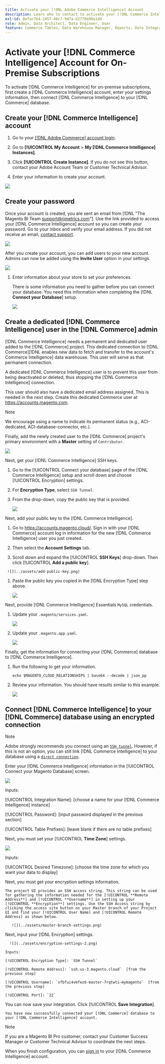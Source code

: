 ```yaml
---
title: Activate your [!DNL Adobe Commerce Intelligence] Account
description: Learn who to contact to activate your [!DNL Commerce Intelligence] account.
exl-id: 0efac7b4-2457-48c7-947a-d2776b90a1dd
role: Admin, Data Architect, Data Engineer, User
feature: Commerce Tables, Data Warehouse Manager, Reports, Data Integration
---
```

# Activate your [!DNL Commerce Intelligence] Account for On-Premise Subscriptions

To activate [!DNL Commerce Intelligence] for on-premise subscriptions, first create a [!DNL Commerce Intelligence] account, enter your settings information, then connect [!DNL Commerce Intelligence] to your [!DNL Commerce] database. <!-- For information about activation in `Cloud Starter` projects, see [Activating your [!DNL Commerce Intelligence] Account for `Cloud Starter` Subscriptions](../getting-started/cloud-activation.md).-->

## Create your [!DNL Commerce Intelligence] account

   1. Go to your [[!DNL Adobe Commerce] account login](https://account.magento.com/customer/account/login).

   1. Go to **[!UICONTROL My Account** > **My [!DNL Commerce Intelligence] Instances]**.

   1. Click **[!UICONTROL Create Instance]**. 
       If you do not see this button, contact your Adobe Account Team or Customer Technical Advisor.

   1. Enter your information to create your account.

   ![](../assets/create-account-2.png)

## Create your password

Once your account is created, you are sent an email from [!DNL "The Magento BI Team support@rjmetrics.com"]. Use the link provided to access your [!DNL Commerce Intelligence] account so you can create your password. Go to your inbox and verify your email address. If you did not receive an email, [contact support](https://experienceleague.adobe.com/docs/commerce-knowledge-base/kb/troubleshooting/miscellaneous/mbi-service-policies.html?lang=en).

   ![](../assets/create-account-4.png)

After you create your account, you can add users to your new account. Admins can now be added using the **Invite User** option in your settings.

   ![](../assets/create-account-5.png)

1. Enter information about your store to set your preferences.

   There is some information you need to gather before you can connect your database. You need this information when completing the [!DNL **Connect your Database**] setup.

   ![](../assets/create-account-6.png)

## Create a dedicated [!DNL Commerce Intelligence] user in the [!DNL Commerce] admin

[!DNL Commerce Intelligence] needs a permanent and dedicated user added to the [!DNL Commerce] project. This dedicated connection to [!DNL Commerce][!DNL  enables new data to fetch and transfer to the account's Commerce Intelligence] data warehouse. This user will serve as that permanent connection. 

A dedicated [!DNL Commerce Intelligence] user is to prevent this user from being deactivated or deleted, thus stopping the [!DNL Commerce Intelligence] connection.

This user should also have a dedicated email address assigned. This is needed in the next step. Create this dedicated Commerce user at https://accounts.magento.com.

>[!NOTE]
>
>We encourage using a name to indicate its permanent status (e.g., ACI-dedicated, ACI-database-connector, etc.).
 
Finally, add the newly created user to the [!DNL Commerce] project's primary environment with a **Master** setting of `Contributor`.

   ![](../assets/commerce-add-user-settings.png)

Next, get your [!DNL Commerce Intelligence] SSH keys.

   1. Go to the [!UICONTROL Connect your database] page of the [!DNL Commerce Intelligence] setup and scroll down and choose [!UICONTROL Encryption] settings.
 
   1. For **Encryption Type**, select `SSH Tunnel`.

   1. From the drop-down, copy the public key that is provided.

       ![](../assets/encryption-settings-new-account.png) 

Next, add your public key to the [!DNL Commerce Intelligence]. 
    
   1. Go to https://accounts.magento.cloud/. Sign in with your [!DNL Commerce] account log in information for the new [!DNL Commerce Intelligence] user you just created. 

   1. Then select the **Account Settings** tab.
 
   1. Scroll down and expand the [!UICONTROL **SSH Keys**] drop-down. Then click [!UICONTROL **Add a public key**].

     ![](../assets/add-public-key.png)

   1. Paste the public key you copied in the [!DNL Encryption Type] step above.
 
      ![](../assets/paste-public-key.png)

  Next, provide [!DNL Commerce Intelligence] Essentials `MySQL` credentials.

   1. Update your `.magento/services.yaml`.
    
      ![](../assets/update-magento-services-yaml.png)

   1. Update your `.magento.app.yaml`.

      ![](../assets/magento-app-yaml-relationships.png)

Finally, get the information for connecting your [!DNL Commerce] database to [!DNL Commerce Intelligence].

   1. Run the following to get your information.

        `echo $MAGENTO_CLOUD_RELATIONSHIPS | base64 --decode | json_pp`

   1. Review your information. You should have results similar to this example.

      ![](../assets/example-database-information.png)

## Connect [!DNL Commerce Intelligence] to your [!DNL Commerce] database using an encrypted connection

>[!NOTE]
>
>Adobe strongly recommends you connect using an [`SSH tunnel`](../data-analyst/importing-data/integrations/mysql-via-ssh-tunnel.md). However, if this is not an option, you can still link [!DNL Commerce Intelligence] to your database using a [`direct connection`](../data-analyst/importing-data/integrations/mysql-via-a-direct-connection.md).

Enter your [!DNL Commerce Intelligence] information in the [!UICONTROL Connect your Magento Database] screen.

   ![](../assets/connect-magento-db.png)

   Inputs:

   [!UICONTROL Integration Name]:  [choose a name for your [!DNL Commerce Intelligence] instance]
   
   [!UICONTROL Host]: `mbi.internal`
   
   [!UICONTROL Port]: `3306`

   [!UICONTROL Username]: `mbi`

   [!UICONTROL Password]: [input password displayed in the previous section]

   [!UICONTROL Database Name]: `main`

   [!UICONTROL Table Prefixes]: [leave blank if there are no table prefixes]

Next, you must set your [!UICONTROL **Time Zone**] settings.

   ![](../assets/time-zone-settings.png)

   Inputs:

   [!UICONTROL Database Timezone]: `UTC`

   [!UICONTROL Desired Timezone]: [choose the time zone for which you want your data to display]

Next, you must get your encryption settings information.

    The project UI provides an SSH access string. This string can be used for gathering the information needed for the [!UICONTROL **Remote Address**] and [!UICONTROL **Username**] in setting up your [!UICONTROL **Encryption**] settings. Use the SSH Access string by clicking the access site button on your Master branch of your Project UI and find your [!UICONTROL User Name] and [!UICONTROL Remote Address] as shown below.
    
       ![](../assets/master-branch-settings.png)

Next, input your [!DNL Encryption] settings.

      ![](../assets/encryption-settings-2.png)

    Inputs:

    [!UICONTROL Encryption Type]: `SSH Tunnel`

    [!UICONTROL Remote Address]: `ssh.us-3.magento.cloud`  [from the previous step]

    [!UICONTROL Username]: `vfbfui4vmfez6-master-7rqtwti—mymagento`  [from the previous step] 

    [!UICONTROL Port]: `22`

You can now save your integration. Click [!UICONTROL **Save Integration**].

    You have now successfully connected your [!DNL Commerce] database to your [!DNL Commerce Intelligence] account.

>[!NOTE]
>
>If you are a Magento BI Pro customer, contact your Customer Success Manager or Customer Technical Advisor to coordinate the next steps.

When you finish configuration, you can [sign in](../getting-started/sign-in.md) to your [!DNL Commerce Intelligence] account.

<!---# Activate your [!DNL Commerce Intelligence] Account 

To activate [!DNL Commerce Intelligence] for on-premise or `Cloud Pro` subscriptions, [contact support](https://experienceleague.adobe.com/docs/commerce-knowledge-base/kb/troubleshooting/miscellaneous/mbi-service-policies.html).

>[!NOTE]
>
>Adobe no longer supports new `Cloud Starter` subscriptions.--->
